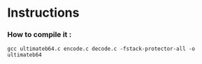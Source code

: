 # Instructions

### How to compile it : 
`gcc ultimateb64.c encode.c decode.c -fstack-protector-all -o ultimateb64`

